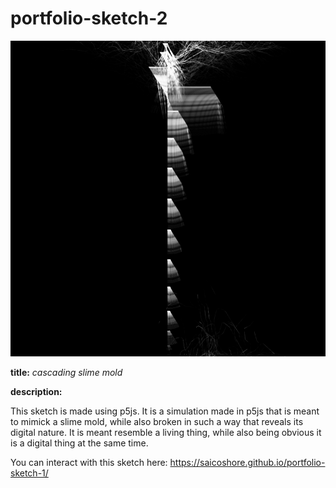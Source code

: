 # portfolio-sketch-2

![screenshot](screenshot.png)

**title:** _cascading slime mold_

**description:**

This sketch is made using p5js. It is a simulation made in p5js that is meant to mimick a slime mold, while also broken in such a way that reveals its digital nature. It is meant resemble a living thing, while also being obvious it is a digital thing at the same time.

You can interact with this sketch here: https://saicoshore.github.io/portfolio-sketch-1/
